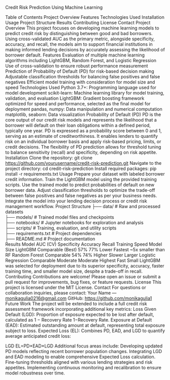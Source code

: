 
Credit Risk Prediction Using Machine Learning

Table of Contents
Project Overview
Features
Technologies Used
Installation
Usage
Project Structure
Results
Contributing
License
Contact
Project Overview
This project focuses on developing machine learning models to predict credit risk by distinguishing between good and bad borrowers. Using cross-validated AUC as the primary metric, alongside specificity, accuracy, and recall, the models aim to support financial institutions in making informed lending decisions by accurately assessing the likelihood of borrower default.
Features
Evaluation of multiple machine learning algorithms including LightGBM, Random Forest, and Logistic Regression
Use of cross-validation to ensure robust performance measurement
Prediction of Probability of Default (PD) for risk-based decision making
Adjustable classification thresholds for balancing false positives and false negatives
Efficient model training with consideration for model size and speed
Technologies Used
Python 3.7+: Programming language used for model development
scikit-learn: Machine learning library for model training, validation, and evaluation
LightGBM: Gradient boosting framework optimized for speed and performance, selected as the final model for deployment
pandas, numpy: Data manipulation and numerical computation
matplotlib, seaborn: Data visualization
Probability of Default (PD)
PD is the core output of our credit risk models and represents the likelihood that a borrower will default on their loan obligations within a defined period, typically one year. PD is expressed as a probability score between 0 and 1, serving as an estimate of creditworthiness. It enables lenders to quantify risk on an individual borrower basis and apply risk-based pricing, limits, or credit decisions. The flexibility of PD prediction allows for threshold tuning to balance sensitivity (recall) and specificity, depending on risk appetite.
Installation
Clone the repository:
git clone https://github.com/yourusername/credit-risk-prediction.git
Navigate to the project directory:
cd credit-risk-prediction
Install required packages:
pip install -r requirements.txt
Usage
Prepare your dataset with labeled borrower credit information.
Train the LightGBM model using the provided training scripts.
Use the trained model to predict probabilities of default on new borrower data.
Adjust classification thresholds to optimize the trade-off between false positives and false negatives as per your business needs.
Integrate the model into your lending decision process or credit risk management workflow.
Project Structure
├── data/                  # Raw and processed datasets  
├── models/                # Trained model files and checkpoints  
├── notebooks/             # Jupyter notebooks for exploration and analysis  
├── scripts/               # Training, evaluation, and utility scripts  
├── requirements.txt       # Project dependencies  
├── README.md              # Project documentation  
Results
Model	AUC (CV)	Specificity	Accuracy	Recall	Training Speed	Model Size
LightGBM	Comparable (Best)	57%	77%	Lower	Fastest	~5x smaller than RF
Random Forest	Comparable	54%	74%	Higher	Slower	Larger
Logistic Regression	Comparable	Moderate	Moderate	Highest	Fast	Small
LightGBM was selected for deployment due to its superior specificity, accuracy, faster training time, and smaller model size, despite a trade-off in recall.
Contributing
Contributions are welcome! Please open an issue or submit a pull request for improvements, bug fixes, or feature requests.
License
This project is licensed under the MIT License.
Contact
For questions or collaboration inquiries, please contact:
Your Name — monikagulia0216@gmail.com
GitHub: https://github.com/monikagulia1
Future Work
The project will be extended to include a full credit risk assessment framework incorporating additional key metrics:
Loss Given Default (LGD): Proportion of exposure expected to be lost after default, calculated as
1
−
Recovery Rate
1−Recovery Rate.
Exposure at Default (EAD): Estimated outstanding amount at default, representing total exposure subject to loss.
Expected Loss (EL): Combines PD, EAD, and LGD to quantify average anticipated credit loss:

LGD
EL=PD×EAD×LGD
Additional focus areas include:
Developing updated PD models reflecting recent borrower population changes.
Integrating LGD and EAD modeling to enable comprehensive Expected Loss calculation.
Fine-tuning thresholds aligned with various lending strategies and risk appetites.
Implementing continuous monitoring and recalibration to ensure model robustness over time.
